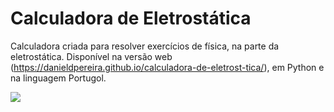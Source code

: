 # Calculadora de Eletrostática

Calculadora criada para resolver exercícios de física, na parte da eletrostática.
Disponível na versão web (https://danieldpereira.github.io/calculadora-de-eletrost-tica/), em Python e na linguagem Portugol.

<img src="https://danieldpereira.github.io/calculadora-de-eletrost-tica/imagens/Tabela%20de%20calculos1.jpeg"/>

